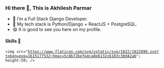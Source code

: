 ### Hi there 👋, This is Akhilesh Parmar 

<!--
**akhiparmar/akhiparmar** is a ✨ _special_ ✨ repository because its `README.md` (this file) appears on your GitHub profile.

Here are some ideas to get you started:
-->


- 🔭 I’m a Full Stack Django Developer.
- 🌱 My tech stack is Python/Django + ReactJS + PostgreSQL.
- 😄 It is good to see you here on my profile.

#### Skills 🤖
<code><img src="https://www.flaticon.com/svg/vstatic/svg/1822/1822899.svg?token=exp=1615177532~hmac=5c8b72befe4ca8e6132c6183c30d42a6"; height:50; /></code>
